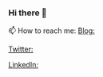 ### Hi there 👋

📫 How to reach me: 
[Blog:](https://dev.to/dashboard)

[Twitter:](https://twitter.com/LloydPile)
     
[LinkedIn:](https://www.linkedin.com/in/ivana-dokic/)
     

